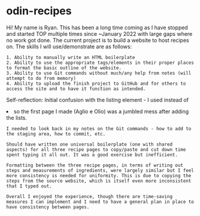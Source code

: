 # odin-recipes

Hi! My name is Ryan. This has been a long time coming as I have stopped and started TOP multiple times since ~January 2022 with large gaps where no work got done. The current project is to build a website to host recipes on. The skills I will use/demonstrate are as follows:

    1. Ability to manually write an HTML boilerplate 
    2. Ability to use the appropriate tags/elements in their proper places to format the basic outline of the website.
    3. Ability to use Git commands without much/any help from notes (will attempt to do from memory)
    4. Ability to upload the finish project to GitHub and for others to access the site and to have it function as intended.

Self-reflection:
    Initial confusion with the listing element - I used <item> instead of <li> so the first page I made (Aglio e Olio) was a jumbled mess after adding the lists. 

    I needed to look back in my notes on the Git commands - how to add to the staging area, how to commit, etc.
    
    Should have written one universal boilerplate (one with shared aspects) for all three recipe pages to copy/paste and cut down time spent typing it all out. It was a good exercise but inefficient.

    Formatting between the three recipe pages, in terms of writing out steps and measurements of ingredients, were largely similar but I feel more consistency is needed for uniformity. This is due to copying the steps from the source website, which is itself even more inconsistent that I typed out. 

    Overall I enjoyed the experience, though there are time-saving measures I can implement and I need to have a general plan in place to have consistency between pages.